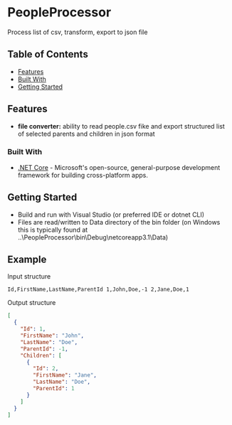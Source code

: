 # PeopleProcessor
Process list of csv, transform, export to json file

## Table of Contents
- [Features](#features)
- [Built With](#builtwith)
- [Getting Started](#gettingstarted)

## Features
- __file converter:__ ability to read people.csv fike and export structured list of selected parents and children in json format

### Built With

* [.NET Core](https://github.com/dotnet/core) - Microsoft's open-source, general-purpose development framework for building cross-platform apps.

## Getting Started

- Build and run with Visual Studio (or preferred IDE or dotnet CLI)
- Files are read/written to Data directory of the bin folder (on Windows this is typically found at ..\PeopleProcessor\bin\Debug\netcoreapp3.1\Data)

## Example

Input structure

`
Id,FirstName,LastName,ParentId
1,John,Doe,-1
2,Jane,Doe,1
`

Output structure

```json
[
  {
    "Id": 1,
    "FirstName": "John",
    "LastName": "Doe",
    "ParentId": -1,
    "Children": [
      {
        "Id": 2,
        "FirstName": "Jane",
        "LastName": "Doe",
        "ParentId": 1
      }
    ]
  }
]
```
